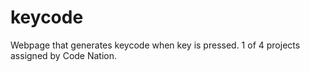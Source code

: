 # keycode
Webpage that generates keycode when key is pressed. 1 of 4 projects assigned by Code Nation.
